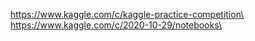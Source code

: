 https://www.kaggle.com/c/kaggle-practice-competition\
https://www.kaggle.com/c/2020-10-29/notebooks\
